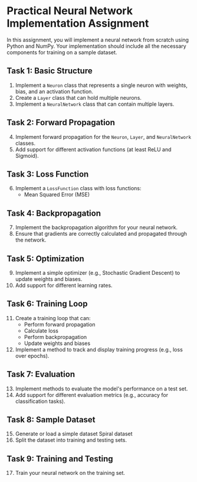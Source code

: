 # Practical Neural Network Implementation Assignment

In this assignment, you will implement a neural network from scratch using Python and NumPy. Your implementation should include all the necessary components for training on a sample dataset.

## Task 1: Basic Structure

1. Implement a `Neuron` class that represents a single neuron with weights, bias, and an activation function.
2. Create a `Layer` class that can hold multiple neurons.
3. Implement a `NeuralNetwork` class that can contain multiple layers.

## Task 2: Forward Propagation

4. Implement forward propagation for the `Neuron`, `Layer`, and `NeuralNetwork` classes.
5. Add support for different activation functions (at least ReLU and Sigmoid).

## Task 3: Loss Function

6. Implement a `LossFunction` class with loss functions:
   - Mean Squared Error (MSE)
  

## Task 4: Backpropagation

7. Implement the backpropagation algorithm for your neural network.
8. Ensure that gradients are correctly calculated and propagated through the network.

## Task 5: Optimization

9. Implement a simple optimizer (e.g., Stochastic Gradient Descent) to update weights and biases.
10. Add support for different learning rates.

## Task 6: Training Loop

11. Create a training loop that can:
    - Perform forward propagation
    - Calculate loss
    - Perform backpropagation
    - Update weights and biases
12. Implement a method to track and display training progress (e.g., loss over epochs).

## Task 7: Evaluation

13. Implement methods to evaluate the model's performance on a test set.
14. Add support for different evaluation metrics (e.g., accuracy for classification tasks).

## Task 8: Sample Dataset

15. Generate or load a simple dataset Spiral dataset
16. Split the dataset into training and testing sets.

## Task 9: Training and Testing

17. Train your neural network on the training set.


